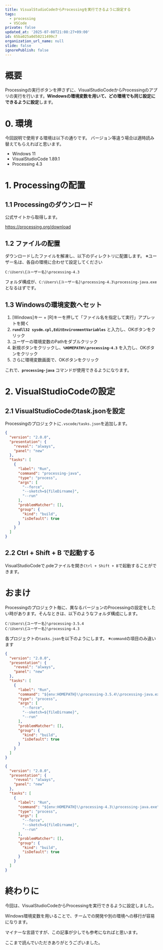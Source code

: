 ```yaml
---
title: VisualStudioCodeからProcessingを実行できるように設定する
tags:
  - processing
  - VSCode
private: false
updated_at: '2025-07-08T21:08:27+09:00'
id: 65ba025a0d50211499c7
organization_url_name: null
slide: false
ignorePublish: false
---
```

# 概要

Processingの実行ボタンを押さずに、VisualStudioCodeからProcessingのアプリの実行を行います。**Windowsの環境変数を用いて、どの環境でも同じ設定にできるように設定**します。

# 0. 環境

今回説明で使用する環境は以下の通りです。
バージョン等違う場合は適時読み替えてもらえればと思います。

- Windows 11
- VisualStudioCode 1.89.1
- Processing 4.3


# 1. Processingの配置

## 1.1 Processingのダウンロード

公式サイトから取得します。

https://processing.org/download

## 1.2 ファイルの配置

ダウンロードしたファイルを解凍し、以下のディレクトリに配置します。
※ユーザー名は、各自の環境に合わせて設定してください

```
C:\Users\{ユーザー名}\processing-4.3
```


フォルダ構成が、`C:\Users\{ユーザー名}\processing-4.3\processing-java.exe`となるはずです。


## 1.3 Windowsの環境変数へセット

1.  [Windows]キー + [R]キーを押して「ファイル名を指定して実行」アプレットを開く
1. **`rundll32 sysdm.cpl,EditEnvironmentVariables`** と入力し、OKボタンをクリック
1. ユーザーの環境変数のPathをダブルクリック
1. 新規ボタンをクリックし、**`%HOMEPATH%\processing-4.3`** を入力し、OKボタンをクリック
1. さらに環境変数画面で、OKボタンをクリック

これで、**`processing-java`** コマンドが使用できるようになります。

# 2. VisualStudioCodeの設定

## 2.1 VisualStudioCodeのtask.jsonを設定

Processingのプロジェクトに`.vscode/tasks.json`を追加します。

```json:tasks.json
{
  "version": "2.0.0",
  "presentation": {
    "reveal": "always",
    "panel": "new"
  },
  "tasks": [
    {
      "label": "Run",
      "command": "processing-java",
      "type": "process",
      "args": [
        "--force",
        "--sketch=${fileDirname}",
        "--run"
      ],
      "problemMatcher": [],
      "group": {
        "kind": "build",
        "isDefault": true
      }
    }
  ]
}
```

## 2.2 Ctrl + Shift + B で起動する

VisualStudioCodeで.pdeファイルを開き`Ctrl + Shift + B`で起動することができます。

# おまけ

Processingのプロジェクト毎に、異なるバージョンのProcessingの設定をしたい時があります。そんなときは、以下のようなフォルダ構成にします。

```
C:\Users\{ユーザー名}\processing-3.5.4
C:\Users\{ユーザー名}\processing-4.3
```


各プロジェクトの`tasks.json`を以下のようにします。
※`command`の項目のみ違います

```json:processing3.5.4のプロジェクトのtasks.json
{
  "version": "2.0.0",
  "presentation": {
    "reveal": "always",
    "panel": "new"
  },
  "tasks": [
    {
      "label": "Run",
      "command": "${env:HOMEPATH}\\processing-3.5.4\\processing-java.exe",
      "type": "process",
      "args": [
        "--force",
        "--sketch=${fileDirname}",
        "--run"
      ],
      "problemMatcher": [],
      "group": {
        "kind": "build",
        "isDefault": true
      }
    }
  ]
}
```


```json:processing4.3のプロジェクトのtasks.json
{
  "version": "2.0.0",
  "presentation": {
    "reveal": "always",
    "panel": "new"
  },
  "tasks": [
    {
      "label": "Run",
      "command": "${env:HOMEPATH}\\processing-4.3\\processing-java.exe",
      "type": "process",
      "args": [
        "--force",
        "--sketch=${fileDirname}",
        "--run"
      ],
      "problemMatcher": [],
      "group": {
        "kind": "build",
        "isDefault": true
      }
    }
  ]
}
```

# 終わりに

今回は、VisualStudioCodeからProcessingを実行できるように設定しました。

Windows環境変数を用いることで、チームでの開発や別の環境への移行が容易になります。

マイナーな言語ですが、この記事が少しでも参考になればと思います。

ここまで読んでいただきありがとうございました。

